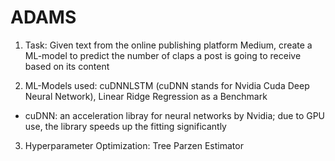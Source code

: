 # ADAMS

1. Task: Given text from the online publishing platform Medium, create a ML-model to predict the number of claps a post is going to receive based on its content

2. ML-Models used: cuDNNLSTM (cuDNN stands for Nvidia Cuda Deep Neural Network), Linear Ridge Regression as a Benchmark
- cuDNN: an acceleration libray for neural networks by Nvidia; due to GPU use, the library speeds up the fitting significantly

3. Hyperparameter Optimization: Tree Parzen Estimator  
